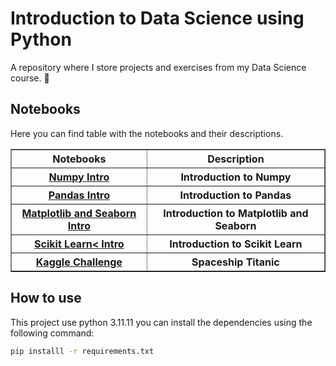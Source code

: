 # Introduction to Data Science using Python

A repository where I store projects and exercises from my Data Science course. 🚀

## Notebooks

Here you can find table with the notebooks and their descriptions.

<table border="1">
    <tr>
        <th>Notebooks</th>
        <th>Description</th>
    </tr>
    <tr>
        <th><a href="https://github.com/Jeanramosa/intro-ml-V-Jeanramos/blob/main/Notebooks/Lesson%20II%20-%20Numpy%20Intro.ipynb">Numpy Intro</a></th>
        <th>Introduction to Numpy</th>
    </tr>
    <tr>
        <th><a href="https://github.com/Jeanramosa/intro-ml-V-Jeanramos/blob/main/Notebooks/Lesson%20III%20-%20Pandas%20Intro.ipynb">Pandas Intro</a></th>
        <th>Introduction to Pandas</th>
    </tr>
    <tr>
        <th><a href="https://github.com/Jeanramosa/intro-ml-V-Jeanramos/blob/main/Notebooks/Lesson%20IV%20-%20Matplotlib%20and%20Seaborn%20Intro.ipynb">Matplotlib and Seaborn Intro</a></th>
        <th>Introduction to Matplotlib and Seaborn</th>
    </tr>
        <tr>
        <th><a href="https://github.com/Jeanramosa/intro-ml-V-Jeanramos/blob/main/Lesson%20V%20-%20Scikit%20Learn%20Intro.ipynb">Scikit Learn< Intro</a></th>
        <th>Introduction to Scikit Learn</th>
    </tr>
    <tr>
        <th><a href="https://github.com/Jeanramosa/intro-ml-V-Jeanramos/blob/main/Lesson%20VI%20Kaggle%20Challenge.ipynb">Kaggle Challenge</a></th>
        <th>Spaceship Titanic</th>
    </tr>
</table>

## How to use

This project use python 3.11.11 you can install the dependencies using the following command:

```bash
pip installl -r requirements.txt
```
